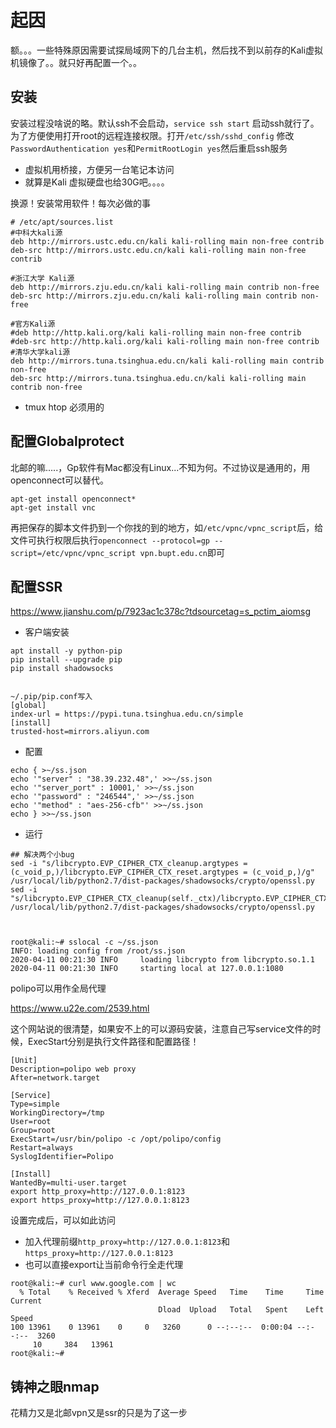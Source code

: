 # 起因

额。。。一些特殊原因需要试探局域网下的几台主机，然后找不到以前存的Kali虚拟机镜像了。。就只好再配置一个。。



## 安装

安装过程没啥说的略。默认ssh不会启动，`service ssh start` 启动ssh就行了。为了方便使用打开root的远程连接权限。打开`/etc/ssh/sshd_config` 修改`PasswordAuthentication yes`和`PermitRootLogin yes`然后重启ssh服务

- 虚拟机用桥接，方便另一台笔记本访问
- 就算是Kali 虚拟硬盘也给30G吧。。。。

换源！安装常用软件！每次必做的事

```shell
# /etc/apt/sources.list
#中科大kali源
deb http://mirrors.ustc.edu.cn/kali kali-rolling main non-free contrib
deb-src http://mirrors.ustc.edu.cn/kali kali-rolling main non-free contrib
     
#浙江大学 Kali源
deb http://mirrors.zju.edu.cn/kali kali-rolling main contrib non-free
deb-src http://mirrors.zju.edu.cn/kali kali-rolling main contrib non-free
     
#官方Kali源
#deb http://http.kali.org/kali kali-rolling main non-free contrib
#deb-src http://http.kali.org/kali kali-rolling main non-free contrib 
#清华大学kali源
deb http://mirrors.tuna.tsinghua.edu.cn/kali kali-rolling main contrib non-free
deb-src http://mirrors.tuna.tsinghua.edu.cn/kali kali-rolling main contrib non-free
```

- tmux htop 必须用的

## 配置Globalprotect

北邮的嘛.....，Gp软件有Mac都没有Linux...不知为何。不过协议是通用的，用openconnect可以替代。

```shell
apt-get install openconnect*
apt-get install vnc
```

再把保存的脚本文件扔到一个你找的到的地方，如`/etc/vpnc/vpnc_script`后，给文件可执行权限后执行`openconnect --protocol=gp --script=/etc/vpnc/vpnc_script vpn.bupt.edu.cn`即可

## 配置SSR

https://www.jianshu.com/p/7923ac1c378c?tdsourcetag=s_pctim_aiomsg

- 客户端安装

```
apt install -y python-pip
pip install --upgrade pip
pip install shadowsocks


~/.pip/pip.conf写入
[global]
index-url = https://pypi.tuna.tsinghua.edu.cn/simple
[install]
trusted-host=mirrors.aliyun.com
```

- 配置

```
echo { >~/ss.json
echo '"server" : "38.39.232.48",' >>~/ss.json
echo '"server_port" : 10001,' >>~/ss.json
echo '"password" : "246544",' >>~/ss.json
echo '"method" : "aes-256-cfb"' >>~/ss.json
echo } >>~/ss.json
```

- 运行

```
## 解决两个小bug
sed -i "s/libcrypto.EVP_CIPHER_CTX_cleanup.argtypes = (c_void_p,)/libcrypto.EVP_CIPHER_CTX_reset.argtypes = (c_void_p,)/g" /usr/local/lib/python2.7/dist-packages/shadowsocks/crypto/openssl.py
sed -i "s/libcrypto.EVP_CIPHER_CTX_cleanup(self._ctx)/libcrypto.EVP_CIPHER_CTX_reset(self._ctx)/g" /usr/local/lib/python2.7/dist-packages/shadowsocks/crypto/openssl.py



root@kali:~# sslocal -c ~/ss.json
INFO: loading config from /root/ss.json
2020-04-11 00:21:30 INFO     loading libcrypto from libcrypto.so.1.1
2020-04-11 00:21:30 INFO     starting local at 127.0.0.1:1080

```

polipo可以用作全局代理

https://www.u22e.com/2539.html

这个网站说的很清楚，如果安不上的可以源码安装，注意自己写service文件的时候，ExecStart分别是执行文件路径和配置路径！

```
[Unit]
Description=polipo web proxy
After=network.target

[Service]
Type=simple
WorkingDirectory=/tmp
User=root
Group=root
ExecStart=/usr/bin/polipo -c /opt/polipo/config
Restart=always
SyslogIdentifier=Polipo

[Install]
WantedBy=multi-user.target
export http_proxy=http://127.0.0.1:8123
export https_proxy=http://127.0.0.1:8123
```

设置完成后，可以如此访问

- 加入代理前缀`http_proxy=http://127.0.0.1:8123`和`https_proxy=http://127.0.0.1:8123`
- 也可以直接export让当前命令行全走代理

```
root@kali:~# curl www.google.com | wc
  % Total    % Received % Xferd  Average Speed   Time    Time     Time  Current
                                 Dload  Upload   Total   Spent    Left  Speed
100 13961    0 13961    0     0   3260      0 --:--:--  0:00:04 --:--:--  3260
     10     384   13961
root@kali:~# 

```

## 铸神之眼nmap

花精力又是北邮vpn又是ssr的只是为了这一步